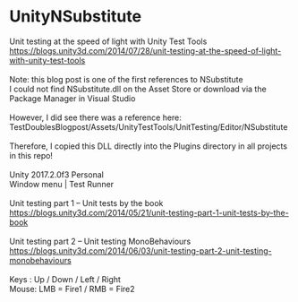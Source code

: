 # UnityNSubstitute
Unit testing at the speed of light with Unity Test Tools
<br />
https://blogs.unity3d.com/2014/07/28/unit-testing-at-the-speed-of-light-with-unity-test-tools
<br />
<br />
Note: this blog post is one of the first references to NSubstitute
<br />
I could not find NSubstitute.dll on the Asset Store or download via the Package Manager in Visual Studio
<br />
<br />
However, I did see there was a reference here:
<br />
TestDoublesBlogpost/Assets/UnityTestTools/UnitTesting/Editor/NSubstitute
<br />
<br />
Therefore, I copied this DLL directly into the Plugins directory in all projects in this repo!
<br />
<br />
Unity 2017.2.0f3 Personal
<br />
Window menu | Test Runner
<br />
<br />
Unit testing part 1 – Unit tests by the book
<br />
https://blogs.unity3d.com/2014/05/21/unit-testing-part-1-unit-tests-by-the-book
<br />
<br />
Unit testing part 2 – Unit testing MonoBehaviours
<br />
https://blogs.unity3d.com/2014/06/03/unit-testing-part-2-unit-testing-monobehaviours
<br />
<br />
Keys : Up / Down / Left / Right
<br />
Mouse: LMB = Fire1 / RMB = Fire2